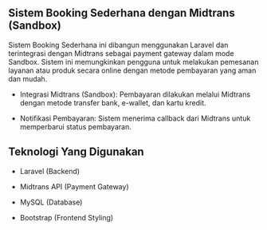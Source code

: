 ## Sistem Booking Sederhana dengan Midtrans (Sandbox)

Sistem Booking Sederhana ini dibangun menggunakan Laravel dan terintegrasi dengan Midtrans sebagai payment gateway dalam mode Sandbox. Sistem ini memungkinkan pengguna untuk melakukan pemesanan layanan atau produk secara online dengan metode pembayaran yang aman dan mudah.

-   Integrasi Midtrans (Sandbox): Pembayaran dilakukan melalui Midtrans dengan metode transfer bank, e-wallet, dan kartu kredit.

-   Notifikasi Pembayaran: Sistem menerima callback dari Midtrans untuk memperbarui status pembayaran.

## Teknologi Yang Digunakan

-   Laravel (Backend)

-   Midtrans API (Payment Gateway)

-   MySQL (Database)

-   Bootstrap (Frontend Styling)
